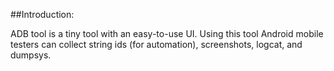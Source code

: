 ##Introduction:


ADB tool is a tiny tool with an easy-to-use UI. Using this tool Android mobile testers can collect string ids (for automation), screenshots, logcat, and dumpsys.



